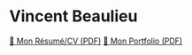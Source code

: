 # Vincent Beaulieu

[📄 Mon Résumé/CV (PDF)](assets/downloadables/CV-Vincent_Beaulieu-FR.pdf)
[📁 Mon Portfolio (PDF)](assets/downloadables/Portfolio-Vincent_Beaulieu-EN.pdf)

